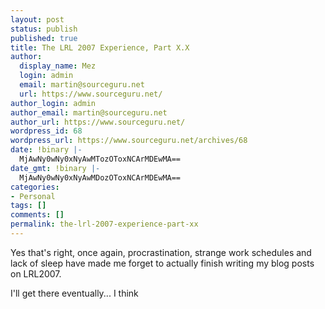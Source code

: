 ```yaml
---
layout: post
status: publish
published: true
title: The LRL 2007 Experience, Part X.X
author:
  display_name: Mez
  login: admin
  email: martin@sourceguru.net
  url: https://www.sourceguru.net/
author_login: admin
author_email: martin@sourceguru.net
author_url: https://www.sourceguru.net/
wordpress_id: 68
wordpress_url: https://www.sourceguru.net/archives/68
date: !binary |-
  MjAwNy0wNy0xNyAwMTozOToxNCArMDEwMA==
date_gmt: !binary |-
  MjAwNy0wNy0xNyAwMDozOToxNCArMDEwMA==
categories:
- Personal
tags: []
comments: []
permalink: the-lrl-2007-experience-part-xx
---
```

<p>Yes that's right, once again, procrastination, strange work schedules and lack of sleep have made me forget to actually finish writing my blog posts on LRL2007.</p>
<p>I'll get there eventually... I think</p>
